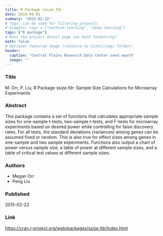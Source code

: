 ```yaml
---
title: R Package ssize.fdr
date: 2019-09-01
summary: "2015-02-22"
# Tags: can be used for filtering projects.
# Example: tags = ["machine-learning", "deep-learning"]
tags: ["R package"]
# Does the project detail page use math formatting?
math: false
# Optional featured image (relative to static/img/ folder).
header:
  caption: "Central Plains Research Data Center seed award"
  image: ""
---
```


### Title
M. Orr, P. Liu, R Package ssize.fdr: Sample Size Calculations for Microarray Experiments

### Abstract
This package contains a set of functions that calculates appropriate sample sizes for one-sample t-tests, two-sample t-tests, and F-tests for microarray experiments based on desired power while controlling for false discovery rates. For all tests, the standard deviations (variances) among genes can be assumed fixed or random. This is also true for effect sizes among genes in one-sample and two sample experiments. Functions also output a chart of power versus sample size, a table of power at different sample sizes, and a table of critical test values at different sample sizes.

### Authors

  - Megan Orr
  - Peng Liu

### Published
2015-02-22

### Link
https://cran.r-project.org/web/packages/ssize.fdr/index.html
